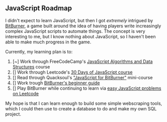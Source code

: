 ## JavaScript Roadmap

I didn't expect to learn JavaScript, but then I got _extremely_ intrigued by [BitBurner](https://store.steampowered.com/app/1812820/Bitburner/), a game built around the idea of having players write increasingly complex JavaScript scripts to automate things. The concept is very interesting to me, but I know nothing about JavaScript, so I haven't been able to make much progress in the game. 

Currently, my learning plan is to:

1. [~] Work through FreeCodeCamp's [JavaScript Algorithms and Data Structures](https://www.freecodecamp.org/learn/javascript-algorithms-and-data-structures-v8/) course
2. [] Work through Leetcode's [30 Days of JavaScript course](https://leetcode.com/studyplan/30-days-of-javascript/)
3. [] Read through Quacksoul's ["JavaScript for BitBurner"](https://quacksouls.github.io/lyf/hello_README/) mini-course
4. [] Work trough [BitBurner's beginner guide](https://github.com/bitburner-official/bitburner-src/blob/dev/src/Documentation/doc/help/getting_started.md)
5. [] Play BitBurner while continuing to learn via [easy JavaScript problems on Leetcode]((https://leetcode.com/problemset/algorithms/?difficulty=EASY&page=1&sorting=W3sic29ydE9yZGVyIjoiREVTQ0VORElORyIsIm9yZGVyQnkiOiJBQ19SQVRFIn1d))

My hope is that I can learn enough to build some simple webscraping tools, which I could then use to create a database to do and make my own SQL project.
